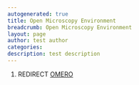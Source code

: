 ```yaml
---
autogenerated: true
title: Open Microscopy Environment
breadcrumb: Open Microscopy Environment
layout: page
author: test author
categories: 
description: test description
---
```


1.  REDIRECT [OMERO](OMERO "wikilink")
